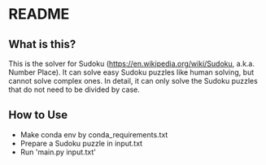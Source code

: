 # README

## What is this?

This is the solver for Sudoku (<https://en.wikipedia.org/wiki/Sudoku>, a.k.a. Number Place).
It can solve easy Sudoku puzzles like human solving, but cannot solve complex ones. In detail, it can only solve the Sudoku puzzles that do not need to be divided by case.

## How to Use

- Make conda env by conda_requirements.txt
- Prepare a Sudoku puzzle in input.txt
- Run 'main.py input.txt'
